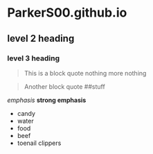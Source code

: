 ﻿# ParkerS00.github.io
## level 2 heading
### level 3 heading

> This is a block quote
> nothing
> more nothing

> Another block quote
> ##stuff

*emphasis*
**strong emphasis**

* candy
* water
* food
* beef
* toenail clippers

